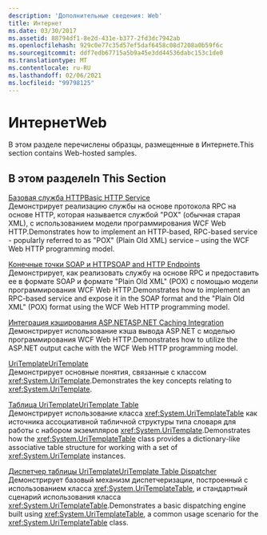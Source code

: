 ```yaml
---
description: 'Дополнительные сведения: Web'
title: Интернет
ms.date: 03/30/2017
ms.assetid: 88794df1-8e2d-431e-b377-2fd3dc7942ab
ms.openlocfilehash: 929c0e77c35d57ef5daf6458c08d7208a0b59f6c
ms.sourcegitcommit: ddf7edb67715a5b9a45e3dd44536dabc153c1de0
ms.translationtype: MT
ms.contentlocale: ru-RU
ms.lasthandoff: 02/06/2021
ms.locfileid: "99798125"
---
```

# <a name="web"></a><span data-ttu-id="2d893-103">Интернет</span><span class="sxs-lookup"><span data-stu-id="2d893-103">Web</span></span>

<span data-ttu-id="2d893-104">В этом разделе перечислены образцы, размещенные в Интернете.</span><span class="sxs-lookup"><span data-stu-id="2d893-104">This section contains Web-hosted samples.</span></span>  
  
## <a name="in-this-section"></a><span data-ttu-id="2d893-105">В этом разделе</span><span class="sxs-lookup"><span data-stu-id="2d893-105">In This Section</span></span>
  
 [<span data-ttu-id="2d893-106">Базовая служба HTTP</span><span class="sxs-lookup"><span data-stu-id="2d893-106">Basic HTTP Service</span></span>](basic-http-service.md)  
 <span data-ttu-id="2d893-107">Демонстрирует реализацию службы на основе протокола RPC на основе HTTP, которая называется службой "POX" (обычная старая XML), с использованием модели программирования WCF Web HTTP.</span><span class="sxs-lookup"><span data-stu-id="2d893-107">Demonstrates how to implement an HTTP-based, RPC-based service - popularly referred to as "POX" (Plain Old XML) service – using the WCF Web HTTP programming model.</span></span>
  
 [<span data-ttu-id="2d893-108">Конечные точки SOAP и HTTP</span><span class="sxs-lookup"><span data-stu-id="2d893-108">SOAP and HTTP Endpoints</span></span>](soap-and-http-endpoints.md)  
 <span data-ttu-id="2d893-109">Демонстрирует, как реализовать службу на основе RPC и предоставить ее в формате SOAP и формате "Plain Old XML" (POX) с помощью модели программирования WCF Web HTTP.</span><span class="sxs-lookup"><span data-stu-id="2d893-109">Demonstrates how to implement an RPC-based service and expose it in the SOAP format and the "Plain Old XML" (POX) format using the WCF Web HTTP programming model.</span></span>  
  
 [<span data-ttu-id="2d893-110">Интеграция кэширования ASP.NET</span><span class="sxs-lookup"><span data-stu-id="2d893-110">ASP.NET Caching Integration</span></span>](aspnet-caching-integration.md)  
 <span data-ttu-id="2d893-111">Демонстрирует использование кэша вывода ASP.NET с моделью программирования WCF Web HTTP.</span><span class="sxs-lookup"><span data-stu-id="2d893-111">Demonstrates how to utilize the ASP.NET output cache with the WCF Web HTTP programming model.</span></span>  
  
 [<span data-ttu-id="2d893-112">UriTemplate</span><span class="sxs-lookup"><span data-stu-id="2d893-112">UriTemplate</span></span>](uritemplate-sample.md)  
 <span data-ttu-id="2d893-113">Демонстрирует основные понятия, связанные с классом <xref:System.UriTemplate>.</span><span class="sxs-lookup"><span data-stu-id="2d893-113">Demonstrates the key concepts relating to <xref:System.UriTemplate>.</span></span>  
  
 [<span data-ttu-id="2d893-114">Таблица UriTemplate</span><span class="sxs-lookup"><span data-stu-id="2d893-114">UriTemplate Table</span></span>](uritemplate-table-sample.md)  
 <span data-ttu-id="2d893-115">Демонстрирует использование класса <xref:System.UriTemplateTable> как источника ассоциативной табличной структуры типа словаря для работы с набором экземпляров <xref:System.UriTemplate>.</span><span class="sxs-lookup"><span data-stu-id="2d893-115">Demonstrates how the <xref:System.UriTemplateTable> class provides a dictionary-like associative table structure for working with a set of <xref:System.UriTemplate> instances.</span></span>  
  
 [<span data-ttu-id="2d893-116">Диспетчер таблицы UriTemplate</span><span class="sxs-lookup"><span data-stu-id="2d893-116">UriTemplate Table Dispatcher</span></span>](uritemplate-table-dispatcher-sample.md)  
 <span data-ttu-id="2d893-117">Демонстрирует базовый механизм диспетчеризации, построенный с использованием класса <xref:System.UriTemplateTable>, и стандартный сценарий использования класса <xref:System.UriTemplateTable>.</span><span class="sxs-lookup"><span data-stu-id="2d893-117">Demonstrates a basic dispatching engine built using <xref:System.UriTemplateTable>, a common usage scenario for the <xref:System.UriTemplateTable> class.</span></span>
